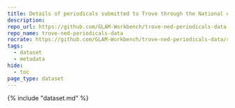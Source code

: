 ```yaml
---
title: Details of periodicals submitted to Trove through the National edeposit scheme (NED)
description: 
repo_url: https://github.com/GLAM-Workbench/trove-ned-periodicals-data
repo_name: trove-ned-periodicals-data
rocrate: https://github.com/GLAM-Workbench/trove-ned-periodicals-data/raw/main/ro-crate-metadata.json
tags:
  - dataset
  - metadata
hide:
  - toc
page_type: dataset
---
```


{% include "dataset.md" %}

